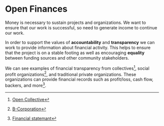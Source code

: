 # Open Finances

Money is necessary to sustain projects and organizations. We want to ensure that our work is successful, so need to generate income to continue our work.

In order to support the values of **accountability** and **transparency** we can work to provide information about financial activity. This helps to ensure that the project is on a stable footing as well as encouraging **equality** between funding sources and other community stakeholders.

We can see examples of financial transparency from collectives[^1], social profit organizations[^3], and traditional private organizations. These organizations can provide financial records such as profit/loss, cash flow, backers, and more[^2].

[^1]: [Open Collective](https://opencollective.com/)

[^2]: [Financial statemant](https://en.wikipedia.org/wiki/Financial_statement)

[^3]: [B-Corporation](http://www.bcorporation.net/)

